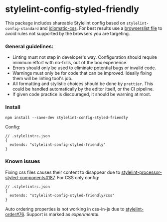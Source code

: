 # stylelint-config-styled-friendly

This package includes shareable Stylelint config based on `stylelint-config-standard` and [idiomatic-css](https://github.com/necolas/idiomatic-css#declaration-order). For best results use a [browserslist file](https://github.com/browserslist/browserslist) to avoid rules not supported by the browsers you are targeting.

### General guidelines:

- Linting must not step in developer's way. Configuration should require minimum effort with no-frills, out of the box experience.
- Errors should only be used to eliminate potential bugs or invalid code.
- Warnings must only be for code that can be improved. Ideally fixing them will be linting tool's job.
- All formatting and stylistic choices should be done by `prettier`. This could be handled automatically by the editor itself, or the CI pipeline.
- If given code practice is discouraged, it should be warning at most.

### Install

```
npm install --save-dev stylelint-config-styled-friendly
```

Config:

```
// .stylelintrc.json
{
  extends: "stylelint-config-styled-friendly"
}
```

### Known issues

Fixing css files causes their content to disappear due to [stylelint-processor-styled-components#187](https://github.com/styled-components/stylelint-processor-styled-components/issues/187). For CSS only config:

```
// .stylelintrc.json
{
  extends: "stylelint-config-styled-friendly/css"
}
```

Auto ordering properties is not working in css-in-js due to [stylelint-order#76](https://github.com/hudochenkov/stylelint-order/issues/76). Support is marked as _experimental_.
